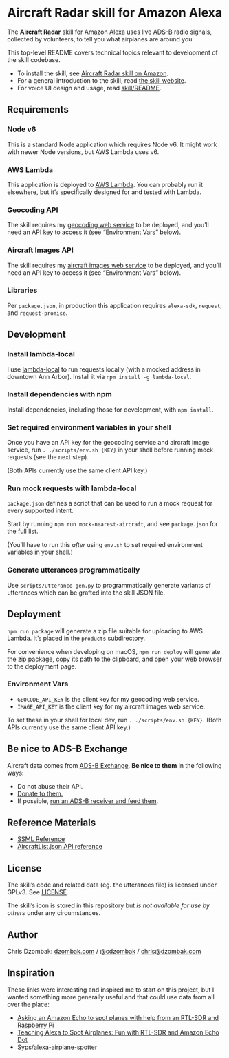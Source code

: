 # Aircraft Radar skill for Amazon Alexa

The **Aircraft Radar** skill for Amazon Alexa uses live [ADS-B](https://en.wikipedia.org/wiki/Automatic_dependent_surveillance_–_broadcast) radio signals, collected by volunteers, to tell you what airplanes are around you.

This top-level README covers technical topics relevant to development of the skill codebase.

* To install the skill, see [Aircraft Radar skill on Amazon](https://www.amazon.com/dp/B075XC9L9H/).
* For a general introduction to the skill, read [the skill website](https://www.radarskill.dzombak.com).
* For voice UI design and usage, read [skill/README](skill/README.md).

## Requirements

### Node v6

This is a standard Node application which requires Node v6. It might work with newer Node versions, but AWS Lambda uses v6.

### AWS Lambda

This application is deployed to [AWS Lambda](https://aws.amazon.com/lambda/). You can probably run it elsewhere, but it’s specifically designed for and tested with Lambda.

### Geocoding API

The skill requires my [geocoding web service](https://github.com/cdzombak/geocode-service) to be deployed, and you’ll need an API key to access it (see “Environment Vars” below).

### Aircraft Images API

The skill requires my [aircraft images web service](https://github.com/cdzombak/aircraft-image-service) to be deployed, and you’ll need an API key to access it (see “Environment Vars” below).

### Libraries

Per `package.json`, in production this application requires `alexa-sdk`, `request`, and `request-promise`.

## Development

### Install lambda-local

I use [lambda-local](https://www.npmjs.com/package/lambda-local) to run requests locally (with a mocked address in downtown Ann Arbor). Install it via `npm install -g lambda-local`.

### Install dependencies with npm

Install dependencies, including those for development, with `npm install`.

### Set required environment variables in your shell

Once you have an API key for the geocoding service and aircraft image service, run `. ./scripts/env.sh {KEY}` in your shell before running mock requests (see the next step).

(Both APIs currently use the same client API key.)

### Run mock requests with lambda-local

`package.json` defines a script that can be used to run a mock request for every supported intent.

Start by running `npm run mock-nearest-aircraft`, and see `package.json` for the full list.

(You’ll have to run this *after* using `env.sh` to set required environment variables in your shell.)

### Generate utterances programmatically

Use `scripts/utterance-gen.py` to programmatically generate variants of utterances which can be grafted into the skill JSON file.

## Deployment

`npm run package` will generate a zip file suitable for uploading to AWS Lambda. It’s placed in the `products` subdirectory.

For convenience when developing on macOS, `npm run deploy` will generate the zip package, copy its path to the clipboard, and open your web browser to the deployment page.

### Environment Vars

- `GEOCODE_API_KEY` is the client key for my geocoding web service.
- `IMAGE_API_KEY` is the client key for my aircraft images web service.

To set these in your shell for local dev, run `. ./scripts/env.sh {KEY}`. (Both APIs currently use the same client API key.)

## Be nice to ADS-B Exchange

Aircraft data comes from [ADS-B Exchange](http://www.adsbexchange.com). **Be nice to them** in the following ways:

* Do not abuse their API.
* [Donate to them.](https://www.adsbexchange.com/donate/)
* If possible, [run an ADS-B receiver and feed them](https://www.adsbexchange.com/how-to-feed/).

## Reference Materials

* [SSML Reference](https://developer.amazon.com/public/solutions/alexa/alexa-skills-kit/docs/speech-synthesis-markup-language-ssml-reference)
* [AircraftList.json API reference](http://www.virtualradarserver.co.uk/Documentation/Formats/AircraftList.aspx)

## License

The skill’s code and related data (eg. the utterances file) is licensed under GPLv3. See [LICENSE](LICENSE).

The skill’s icon is stored in this repository but _is not available for use by others_ under any circumstances.

## Author

Chris Dzombak: [dzombak.com](https://www.dzombak.com) / [@cdzombak](https://twitter.com/cdzombak) / chris@dzombak.com

## Inspiration

These links were interesting and inspired me to start on this project, but I wanted something more generally useful and that could use data from all over the place:

* [Asking an Amazon Echo to spot planes with help from an RTL-SDR and Raspberry Pi](http://www.rtl-sdr.com/asking-an-amazon-echo-to-spot-planes-with-help-from-an-rtl-sdr-and-raspberry-pi/)
* [Teaching Alexa to Spot Airplanes: Fun with RTL-SDR and Amazon Echo Dot](https://www.nicksypteras.com/projects/teaching-alexa-to-spot-airplanes)
* [Syps/alexa-airplane-spotter](https://github.com/Syps/alexa-airplane-spotter)
